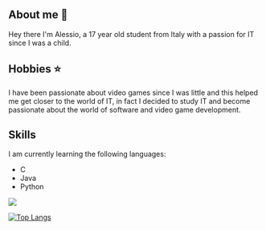 ## About me 👋

Hey there I'm Alessio, a 17 year old student from Italy with a passion for IT since I was a child.

## Hobbies ⭐

I have been passionate about video games since I was little and this helped me get closer to the world of IT, in fact I decided to study IT and become passionate about the world of software and video game development.

## Skills
I am currently learning the following languages:
<ul>
<li>C</li>
<li>Java</li>
<li>Python</li>
</ul>
<picture>
  <source
    srcset="https://github-readme-stats.vercel.app/api?username=AlessioBeretta&show_icons=true&theme=tokyonight"
    media="(prefers-color-scheme: dark)"
  />
  <source
    srcset="https://github-readme-stats.vercel.app/api?username=AlessioBeretta&show_icons=true"
    media="(prefers-color-scheme: light), (prefers-color-scheme: no-preference)"
  />
  <img src="https://github-readme-stats.vercel.app/api?username=AlessioBeretta&show_icons=true" />
</picture>

[![Top Langs](https://github-readme-stats.vercel.app/api/top-langs/?username=AlessioBeretta&theme=tokyonight)](https://github.com/AlessioBeretta/github-readme-stats)

